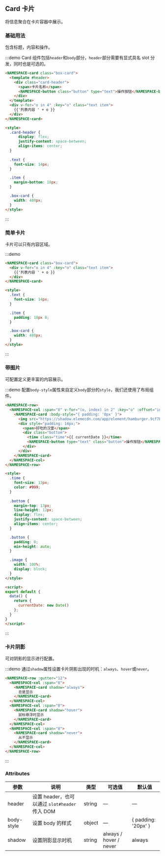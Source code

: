 ## Card 卡片
将信息聚合在卡片容器中展示。

### 基础用法


包含标题，内容和操作。

:::demo Card 组件包括`header`和`body`部分，`header`部分需要有显式具名 slot 分发，同时也是可选的。
```html
<NAMESPACE-card class="box-card">
  <template #header>
    <div class="card-header">
      <span>卡片名称</span>
      <NAMESPACE-button class="button" type="text">操作按钮</NAMESPACE-button>
    </div>
  </template>
  <div v-for="o in 4" :key="o" class="text item">
    {{'列表内容 ' + o }}
  </div>
</NAMESPACE-card>

<style>
  .card-header {
      display: flex;
      justify-content: space-between;
      align-items: center;
  }
    
  .text {
    font-size: 14px;
  }

  .item {
    margin-bottom: 18px;
  }

  .box-card {
    width: 480px;
  }
</style>
```
:::

### 简单卡片

卡片可以只有内容区域。

:::demo
```html
<NAMESPACE-card class="box-card">
  <div v-for="o in 4" :key="o" class="text item">
    {{'列表内容 ' + o }}
  </div>
</NAMESPACE-card>

<style>
  .text {
    font-size: 14px;
  }

  .item {
    padding: 18px 0;
  }

  .box-card {
    width: 480px;
  }
</style>
```
:::

### 带图片

可配置定义更丰富的内容展示。

:::demo 配置`body-style`属性来自定义`body`部分的`style`，我们还使用了布局组件。
```html
<NAMESPACE-row>
  <NAMESPACE-col :span="8" v-for="(o, index) in 2" :key="o" :offset="index > 0 ? 2 : 0">
    <NAMESPACE-card :body-style="{ padding: '0px' }">
      <img src="https://shadow.elemecdn.com/app/element/hamburger.9cf7b091-55e9-11e9-a976-7f4d0b07eef6.png" class="image">
      <div style="padding: 14px;">
        <span>好吃的汉堡</span>
        <div class="bottom">
          <time class="time">{{ currentDate }}</time>
          <NAMESPACE-button type="text" class="button">操作按钮</NAMESPACE-button>
        </div>
      </div>
    </NAMESPACE-card>
  </NAMESPACE-col>
</NAMESPACE-row>

<style>
  .time {
    font-size: 13px;
    color: #999;
  }
  
  .bottom {
    margin-top: 13px;
    line-height: 12px;
    display: flex;
    justify-content: space-between;
    align-items: center;
  }

  .button {
    padding: 0;
    min-height: auto;
  }

  .image {
    width: 100%;
    display: block;
  }
</style>

<script>
export default {
  data() {
    return {
      currentDate: new Date()
    };
  }
}
</script>
```
:::

### 卡片阴影

可对阴影的显示进行配置。

:::demo 通过`shadow`属性设置卡片阴影出现的时机：`always`、`hover`或`never`。
```html
<NAMESPACE-row :gutter="12">
  <NAMESPACE-col :span="8">
    <NAMESPACE-card shadow="always">
      总是显示
    </NAMESPACE-card>
  </NAMESPACE-col>
  <NAMESPACE-col :span="8">
    <NAMESPACE-card shadow="hover">
      鼠标悬浮时显示
    </NAMESPACE-card>
  </NAMESPACE-col>
  <NAMESPACE-col :span="8">
    <NAMESPACE-card shadow="never">
      从不显示
    </NAMESPACE-card>
  </NAMESPACE-col>
</NAMESPACE-row>
```
:::

### Attributes
| 参数      | 说明    | 类型      | 可选值       | 默认值   |
|---------- |-------- |---------- |-------------  |-------- |
| header | 设置 header，也可以通过 `slot#header` 传入 DOM | string| — | — |
| body-style | 设置 body 的样式| object| — | { padding: '20px' } |
| shadow | 设置阴影显示时机 | string | always / hover / never | always |
